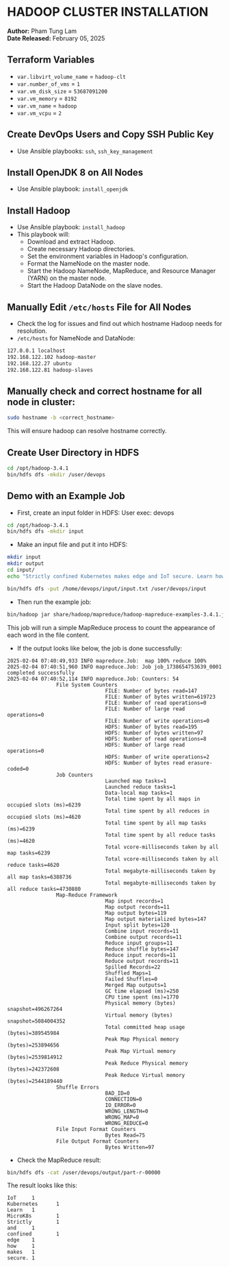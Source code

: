 # HADOOP CLUSTER INSTALLATION
**Author:** Pham Tung Lam  
**Date Released:** February 05, 2025

## Terraform Variables

- `var.libvirt_volume_name` = `hadoop-clt`
- `var.number_of_vms` = `1`
- `var.vm_disk_size` = `53687091200`
- `var.vm_memory` = `8192`
- `var.vm_name` = `hadoop`
- `var.vm_vcpu` = `2`

## Create DevOps Users and Copy SSH Public Key

- Use Ansible playbooks: `ssh`, `ssh_key_management`

## Install OpenJDK 8 on All Nodes

- Use Ansible playbook: `install_openjdk`

## Install Hadoop

- Use Ansible playbook: `install_hadoop`
- This playbook will:
    - Download and extract Hadoop.
    - Create necessary Hadoop directories.
    - Set the environment variables in Hadoop's configuration.
    - Format the NameNode on the master node.
    - Start the Hadoop NameNode, MapReduce, and Resource Manager (YARN) on the master node.
    - Start the Hadoop DataNode on the slave nodes.

## Manually Edit `/etc/hosts` File for All Nodes

- Check the log for issues and find out which hostname Hadoop needs for resolution.
- `/etc/hosts` for NameNode and DataNode:

```sh
127.0.0.1 localhost
192.168.122.102 hadoop-master
192.168.122.27 ubuntu
192.168.122.81 hadoop-slaves
```

## Manually check and correct hostname for all node in cluster:

```sh
sudo hostname -b <correct_hostname>
```
This will ensure hadoop can resolve hostname correctly.

## Create User Directory in HDFS

```sh
cd /opt/hadoop-3.4.1
bin/hdfs dfs -mkdir /user/devops
```

## Demo with an Example Job

- First, create an input folder in HDFS:
    User exec: devops

```sh
cd /opt/hadoop-3.4.1
bin/hdfs dfs -mkdir input
```

- Make an input file and put it into HDFS:

```sh
mkdir input
mkdir output
cd input/
echo "Strictly confined Kubernetes makes edge and IoT secure. Learn how MicroK8s" > input.txt

bin/hdfs dfs -put /home/devops/input/input.txt /user/devops/input
```

- Then run the example job:

```sh
bin/hadoop jar share/hadoop/mapreduce/hadoop-mapreduce-examples-3.4.1.jar wordcount input output
```

This job will run a simple MapReduce process to count the appearance of each word in the file content.

- If the output looks like below, the job is done successfully:

```
2025-02-04 07:40:49,933 INFO mapreduce.Job:  map 100% reduce 100%
2025-02-04 07:40:51,960 INFO mapreduce.Job: Job job_1738654753639_0001 completed successfully
2025-02-04 07:40:52,114 INFO mapreduce.Job: Counters: 54
                File System Counters
                                FILE: Number of bytes read=147
                                FILE: Number of bytes written=619723
                                FILE: Number of read operations=0
                                FILE: Number of large read operations=0
                                FILE: Number of write operations=0
                                HDFS: Number of bytes read=195
                                HDFS: Number of bytes written=97
                                HDFS: Number of read operations=8
                                HDFS: Number of large read operations=0
                                HDFS: Number of write operations=2
                                HDFS: Number of bytes read erasure-coded=0
                Job Counters 
                                Launched map tasks=1
                                Launched reduce tasks=1
                                Data-local map tasks=1
                                Total time spent by all maps in occupied slots (ms)=6239
                                Total time spent by all reduces in occupied slots (ms)=4620
                                Total time spent by all map tasks (ms)=6239
                                Total time spent by all reduce tasks (ms)=4620
                                Total vcore-milliseconds taken by all map tasks=6239
                                Total vcore-milliseconds taken by all reduce tasks=4620
                                Total megabyte-milliseconds taken by all map tasks=6388736
                                Total megabyte-milliseconds taken by all reduce tasks=4730880
                Map-Reduce Framework
                                Map input records=1
                                Map output records=11
                                Map output bytes=119
                                Map output materialized bytes=147
                                Input split bytes=120
                                Combine input records=11
                                Combine output records=11
                                Reduce input groups=11
                                Reduce shuffle bytes=147
                                Reduce input records=11
                                Reduce output records=11
                                Spilled Records=22
                                Shuffled Maps=1
                                Failed Shuffles=0
                                Merged Map outputs=1
                                GC time elapsed (ms)=250
                                CPU time spent (ms)=1770
                                Physical memory (bytes) snapshot=496267264
                                Virtual memory (bytes) snapshot=5084004352
                                Total committed heap usage (bytes)=389545984
                                Peak Map Physical memory (bytes)=253894656
                                Peak Map Virtual memory (bytes)=2539814912
                                Peak Reduce Physical memory (bytes)=242372608
                                Peak Reduce Virtual memory (bytes)=2544189440
                Shuffle Errors
                                BAD_ID=0
                                CONNECTION=0
                                IO_ERROR=0
                                WRONG_LENGTH=0
                                WRONG_MAP=0
                                WRONG_REDUCE=0
                File Input Format Counters 
                                Bytes Read=75
                File Output Format Counters 
                                Bytes Written=97
```

- Check the MapReduce result:

```sh
bin/hdfs dfs -cat /user/devops/output/part-r-00000
```

The result looks like this:

```
IoT     1
Kubernetes      1
Learn   1
MicroK8s        1
Strictly        1
and     1
confined        1
edge    1
how     1
makes   1
secure. 1
```